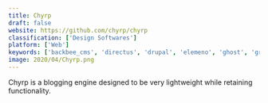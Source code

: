 ```yaml
---
title: Chyrp
draft: false 
website: https://github.com/chyrp/chyrp
classification: ['Design Softwares']
platform: ['Web']
keywords: ['backbee_cms', 'directus', 'drupal', 'elemeno', 'ghost', 'grav', 'hakyll', 'jekyll', 'modx', 'medium', 'octopress', 'redaxscript', 'sanity.io', 'silverstripe', 'statamic', 'strapi', 'tinysite', 'web_start_today', 'wintersmith', 'wordpress']
image: 2020/04/Chyrp.png
---
```

Chyrp is a blogging engine designed to be very lightweight while retaining functionality.